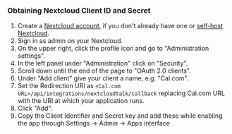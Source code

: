 ### Obtaining Nextcloud Client ID and Secret

1. Create a [Nextcloud account](https://nextcloud.com/sign-up), if you don't already have one or [self-host Nextcloud](https://nextcloud.com/install/#instructions-server).
2. Sign in as admin on your Nextcloud.
3. On the upper right, click the profile icon and go to "Administration settings".
4. In the left panel under "Administration" click on "Security".
5. Scroll down until the end of the page to "OAuth 2.0 clients".
6. Under "Add client" give your client a name, e.g. "Cal.com".
7. Set the Redirection URI as `<Cal.com URL>/api/integrations/nextcloudtalk/callback` replacing Cal.com URL with the URI at which your application runs.
8. Click "Add".
9. Copy the Client Identifier and Secret key and add these while enabling the app through Settings -> Admin -> Apps interface
